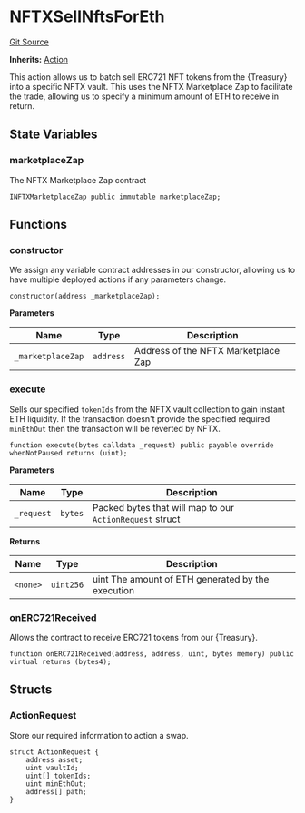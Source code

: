 # NFTXSellNftsForEth
[Git Source](https://github.com/FloorDAO/floor-v2/blob/c8169a0594ad07a37d169672a50f4155c41be809/src/contracts/actions/nftx/SellNftsForEth.sol)

**Inherits:**
[Action](/src/contracts/actions/Action.sol/contract.Action.md)

This action allows us to batch sell ERC721 NFT tokens from the {Treasury}
into a specific NFTX vault.
This uses the NFTX Marketplace Zap to facilitate the trade, allowing us to
specify a minimum amount of ETH to receive in return.


## State Variables
### marketplaceZap
The NFTX Marketplace Zap contract


```solidity
INFTXMarketplaceZap public immutable marketplaceZap;
```


## Functions
### constructor

We assign any variable contract addresses in our constructor, allowing us
to have multiple deployed actions if any parameters change.


```solidity
constructor(address _marketplaceZap);
```
**Parameters**

|Name|Type|Description|
|----|----|-----------|
|`_marketplaceZap`|`address`|Address of the NFTX Marketplace Zap|


### execute

Sells our specified `tokenIds` from the NFTX vault collection to gain instant
ETH liquidity. If the transaction doesn't provide the specified required `minEthOut`
then the transaction will be reverted by NFTX.


```solidity
function execute(bytes calldata _request) public payable override whenNotPaused returns (uint);
```
**Parameters**

|Name|Type|Description|
|----|----|-----------|
|`_request`|`bytes`|Packed bytes that will map to our `ActionRequest` struct|

**Returns**

|Name|Type|Description|
|----|----|-----------|
|`<none>`|`uint256`|uint The amount of ETH generated by the execution|


### onERC721Received

Allows the contract to receive ERC721 tokens from our {Treasury}.


```solidity
function onERC721Received(address, address, uint, bytes memory) public virtual returns (bytes4);
```

## Structs
### ActionRequest
Store our required information to action a swap.


```solidity
struct ActionRequest {
    address asset;
    uint vaultId;
    uint[] tokenIds;
    uint minEthOut;
    address[] path;
}
```

